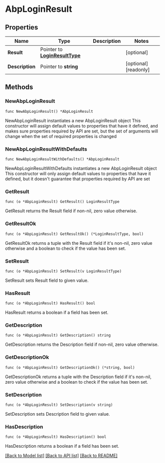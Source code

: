 # AbpLoginResult

## Properties

Name | Type | Description | Notes
------------ | ------------- | ------------- | -------------
**Result** | Pointer to [**LoginResultType**](LoginResultType.md) |  | [optional] 
**Description** | Pointer to **string** |  | [optional] [readonly] 

## Methods

### NewAbpLoginResult

`func NewAbpLoginResult() *AbpLoginResult`

NewAbpLoginResult instantiates a new AbpLoginResult object
This constructor will assign default values to properties that have it defined,
and makes sure properties required by API are set, but the set of arguments
will change when the set of required properties is changed

### NewAbpLoginResultWithDefaults

`func NewAbpLoginResultWithDefaults() *AbpLoginResult`

NewAbpLoginResultWithDefaults instantiates a new AbpLoginResult object
This constructor will only assign default values to properties that have it defined,
but it doesn't guarantee that properties required by API are set

### GetResult

`func (o *AbpLoginResult) GetResult() LoginResultType`

GetResult returns the Result field if non-nil, zero value otherwise.

### GetResultOk

`func (o *AbpLoginResult) GetResultOk() (*LoginResultType, bool)`

GetResultOk returns a tuple with the Result field if it's non-nil, zero value otherwise
and a boolean to check if the value has been set.

### SetResult

`func (o *AbpLoginResult) SetResult(v LoginResultType)`

SetResult sets Result field to given value.

### HasResult

`func (o *AbpLoginResult) HasResult() bool`

HasResult returns a boolean if a field has been set.

### GetDescription

`func (o *AbpLoginResult) GetDescription() string`

GetDescription returns the Description field if non-nil, zero value otherwise.

### GetDescriptionOk

`func (o *AbpLoginResult) GetDescriptionOk() (*string, bool)`

GetDescriptionOk returns a tuple with the Description field if it's non-nil, zero value otherwise
and a boolean to check if the value has been set.

### SetDescription

`func (o *AbpLoginResult) SetDescription(v string)`

SetDescription sets Description field to given value.

### HasDescription

`func (o *AbpLoginResult) HasDescription() bool`

HasDescription returns a boolean if a field has been set.


[[Back to Model list]](../README.md#documentation-for-models) [[Back to API list]](../README.md#documentation-for-api-endpoints) [[Back to README]](../README.md)


